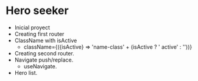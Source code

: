 # Hero seeker

- Inicial proyect
- Creating first router
- ClassName with isActive
  - className={({isActive} => 'name-class' + (isActive ? ' active' : ''))}
- Creating second router.
- Navigate push/replace.
  - useNavigate.
- Hero list.
  